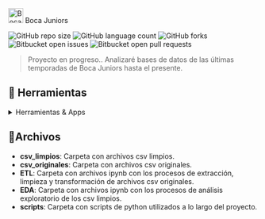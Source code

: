 <div>
  <div alig=left>
    <img src="https://img.icons8.com/?size=100&id=R0uh9mxQ2jsH&format=png&color=000000" alt="Boca Juniors" height=30 width=30/> Boca Juniors
</div>

![GitHub repo size](https://img.shields.io/github/repo-size/nikuvi/BocaJuniors?style=for-the-badge)
![GitHub language count](https://img.shields.io/github/languages/count/nikuvi/BocaJuniors?style=for-the-badge)
![GitHub forks](https://img.shields.io/github/forks/nikuvi/BocaJuniors?style=for-the-badge)
![Bitbucket open issues](https://img.shields.io/bitbucket/issues/nikuvi/BocaJuniors?style=for-the-badge)
![Bitbucket open pull requests](https://img.shields.io/bitbucket/pr-raw/nikuvi/BocaJuniors?style=for-the-badge)

> Proyecto en progreso..
> Analizaré bases de datos de las últimas temporadas de Boca Juniors hasta el presente.

<!-- TechStack -->
## :space_invader: Herramientas

<details>
  <summary>Herramientas & Apps</summary>
  <ul>
    <img src="https://img.shields.io/badge/power_bi-F2C811?style=for-the-badge&logo=powerbi&logoColor=black"><a href="https://app.powerbi.com/"></a>
    <img src="https://img.shields.io/badge/power_bi-F2C802?style=for-the-badge&logo=tableau&logoColor=black"><a href="https://www.tableau.com/"></a>
    <img src="https://img.shields.io/badge/python-ADD8E6?style=for-the-badge&logo=python&logoColor=black"><a href="https://www.python.org/"></a>
    <img src="https://img.shields.io/badge/sql-FFF9C4?style=for-the-badge&logo=sql&logoColor=black"><a href="https://www.microsoft.com/en-us/sql-server/sql-server-downloads"></a>
  </ul>
</details>

## 📁Archivos

- **csv_limpios**: Carpeta con archivos csv limpios.
- **csv_originales**: Carpeta con archivos csv originales.
- **ETL**: Carpeta con archivos ipynb con los procesos de extracción, limpieza y transformación de archivos csv originales.
- **EDA**: Carpeta con archivos ipynb con los procesos de análisis exploratorio de los csv limpios.
- **scripts**: Carpeta con scripts de python utilizados a lo largo del proyecto.



